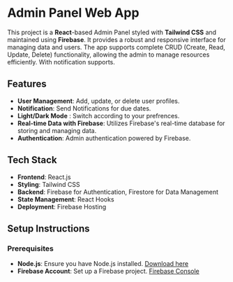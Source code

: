 # Admin Panel Web App

This project is a **React**-based Admin Panel styled with **Tailwind CSS** and maintained using **Firebase**. It provides a robust and responsive interface for managing data and  users. The app supports complete CRUD (Create, Read, Update, Delete) functionality, allowing the admin to manage resources efficiently. With notification supports.

## Features

- **User Management**: Add, update, or delete user profiles.
- **Notification**: Send Notifications for due dates.
- **Light/Dark Mode** : Switch according to your prefrences.
- **Real-time Data with Firebase**: Utilizes Firebase's real-time database for storing and managing data.
- **Authentication**: Admin authentication powered by Firebase.

## Tech Stack

- **Frontend**: React.js
- **Styling**: Tailwind CSS
- **Backend**: Firebase for Authentication, Firestore for Data Management
- **State Management**: React Hooks
- **Deployment**: Firebase Hosting 

## Setup Instructions

### Prerequisites
- **Node.js**: Ensure you have Node.js installed. [Download here](https://nodejs.org/)
- **Firebase Account**: Set up a Firebase project. [Firebase Console](https://console.firebase.google.com/)

